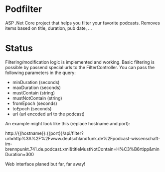 # Podfilter
ASP .Net Core project that helps you filter your favorite podcasts. Removes items based on title, duration, pub date, ...

# Status
Filtering/modification logic is implemented and working.
Basic filtering is possible by passend special urls to the FilterController. You can pass the following parameters in the query:

  * minDuration (seconds)
  * maxDuration (seconds)
  * mustContain (string)
  * mustNotContain (string)
  * fromEpoch (seconds)
  * toEpoch (seconds)
  * url (url encoded url to the podcast)
  
An example might look like this (replace hostname and port):

  http://{{hostname}}:{{port}}/api/filter?url=http%3A%2F%2Fwww.deutschlandfunk.de%2Fpodcast-wissenschaft-im-brennpunkt.741.de.podcast.xml&titleMustNotContain=H%C3%B6rtipp&minDuration=300
  
Web interface planed but far, far away!
